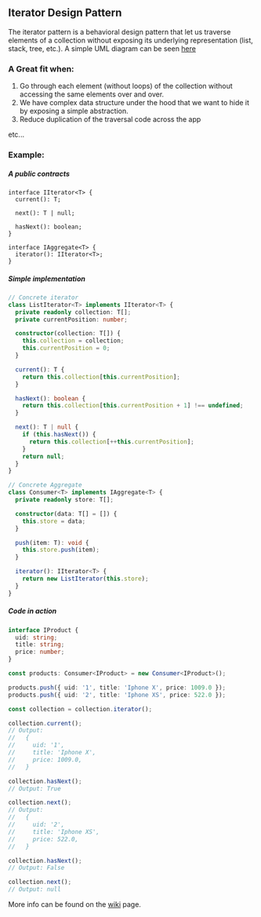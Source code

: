 ## Iterator Design Pattern

The iterator pattern is a behavioral design pattern that let us traverse elements of a collection without exposing its
underlying representation (list, stack, tree, etc.). A simple UML diagram can be seen [here](https://shorturl.at/iIQU5)

### A Great fit when:

1. Go through each element (without loops) of the collection without accessing the same elements over and over.
2. We have complex data structure under the hood that we want to hide it by exposing a simple abstraction.
3. Reduce duplication of the traversal code across the app

etc...

### Example:

##### A public contracts

```TS
interface IIterator<T> {
  current(): T;

  next(): T | null;

  hasNext(): boolean;
}

interface IAggregate<T> {
  iterator(): IIterator<T>;
}

```

##### Simple implementation

```ts
// Concrete iterator
class ListIterator<T> implements IIterator<T> {
  private readonly collection: T[];
  private currentPosition: number;

  constructor(collection: T[]) {
    this.collection = collection;
    this.currentPosition = 0;
  }

  current(): T {
    return this.collection[this.currentPosition];
  }

  hasNext(): boolean {
    return this.collection[this.currentPosition + 1] !== undefined;
  }

  next(): T | null {
    if (this.hasNext()) {
      return this.collection[++this.currentPosition];
    }
    return null;
  }
}

// Concrete Aggregate
class Consumer<T> implements IAggregate<T> {
  private readonly store: T[];

  constructor(data: T[] = []) {
    this.store = data;
  }

  push(item: T): void {
    this.store.push(item);
  }

  iterator(): IIterator<T> {
    return new ListIterator(this.store);
  }
}
```

##### Code in action

```ts
interface IProduct {
  uid: string;
  title: string;
  price: number;
}

const products: Consumer<IProduct> = new Consumer<IProduct>();

products.push({ uid: '1', title: 'Iphone X', price: 1009.0 });
products.push({ uid: '2', title: 'Iphone XS', price: 522.0 });

const collection = collection.iterator();

collection.current();
// Output:
//   {
//     uid: '1',
//     title: 'Iphone X',
//     price: 1009.0,
//   }

collection.hasNext();
// Output: True

collection.next();
// Output:
//   {
//     uid: '2',
//     title: 'Iphone XS',
//     price: 522.0,
//   }

collection.hasNext();
// Output: False

collection.next();
// Output: null
```

More info can be found on the [wiki](https://en.wikipedia.org/wiki/Iterator_pattern) page.
